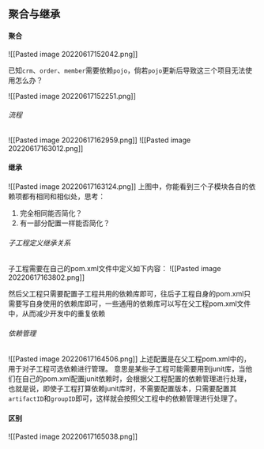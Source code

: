 ## 聚合与继承

#### 聚合
![[Pasted image 20220617152042.png]]

已知`crm`、`order`、`member`需要依赖`pojo`，倘若`pojo`更新后导致这三个项目无法使用怎么办？

![[Pasted image 20220617152251.png]]

###### 流程
![[Pasted image 20220617162959.png]]
![[Pasted image 20220617163012.png]]

#### 继承
![[Pasted image 20220617163124.png]]
上图中，你能看到三个子模块各自的依赖项都有相同和相似处，思考：
1. 完全相同能否简化？
2. 有一部分配置一样能否简化？

###### 子工程定义继承关系
子工程需要在自己的pom.xml文件中定义如下内容：
![[Pasted image 20220617163802.png]]

然后父工程只需要配置子工程共用的依赖库即可，往后子工程自身的pom.xml只需要写自身使用的依赖库即可，一些通用的依赖库可以写在父工程pom.xml文件中，从而减少开发中的重复依赖

###### 依赖管理
![[Pasted image 20220617164506.png]]
上述配置是在父工程pom.xml中的，用于对子工程可选依赖进行管理。
意思是某些子工程可能需要用到junit库，当他们在自己的pom.xml配置junit依赖时，会根据父工程配置的依赖管理进行处理，也就是说，即使子工程打算依赖junit库时，不需要配置版本，只需要配置其`artifactID`和`groupID`即可，这样就会按照父工程中的依赖管理进行处理了。

#### 区别
![[Pasted image 20220617165038.png]]